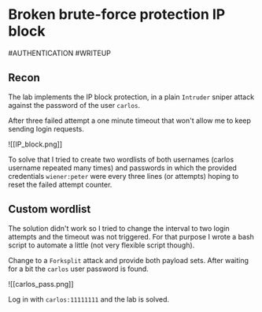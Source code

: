 # Broken brute-force protection IP block
#AUTHENTICATION 
#WRITEUP

## Recon

The lab implements the IP block protection, in a plain `Intruder` sniper attack against the password of the user `carlos`.

After three failed attempt a one minute timeout that won't allow me to keep sending login requests.

![[IP_block.png]]

To solve that I tried to create two wordlists of both usernames (carlos username repeated many times) and passwords in which the provided credentials `wiener:peter` were every three lines (or attempts) hoping to reset the failed attempt counter.

## Custom wordlist

The solution didn't work so I tried to change the interval to two login attempts and the timeout was not triggered. For that purpose I wrote a bash script to automate a little (not very flexible script though).

Change to a `Forksplit` attack and provide both payload sets. After waiting for a bit the `carlos` user password is found.

![[carlos_pass.png]]


Log in with `carlos:11111111` and the lab is solved.